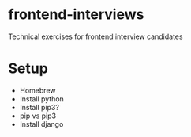 # frontend-interviews
Technical exercises for frontend interview candidates

# Setup

* Homebrew
* Install python
* Install pip3?
* pip vs pip3
* Install django

